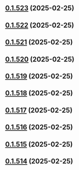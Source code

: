 ## [0.1.523](https://github.com/binary-braids/terraform-oracle/compare/v0.1.522...v0.1.523) (2025-02-25)



## [0.1.522](https://github.com/binary-braids/terraform-oracle/compare/v0.1.521...v0.1.522) (2025-02-25)



## [0.1.521](https://github.com/binary-braids/terraform-oracle/compare/v0.1.520...v0.1.521) (2025-02-25)



## [0.1.520](https://github.com/binary-braids/terraform-oracle/compare/v0.1.519...v0.1.520) (2025-02-25)



## [0.1.519](https://github.com/binary-braids/terraform-oracle/compare/v0.1.518...v0.1.519) (2025-02-25)



## [0.1.518](https://github.com/binary-braids/terraform-oracle/compare/v0.1.517...v0.1.518) (2025-02-25)



## [0.1.517](https://github.com/binary-braids/terraform-oracle/compare/v0.1.516...v0.1.517) (2025-02-25)



## [0.1.516](https://github.com/binary-braids/terraform-oracle/compare/v0.1.515...v0.1.516) (2025-02-25)



## [0.1.515](https://github.com/binary-braids/terraform-oracle/compare/v0.1.514...v0.1.515) (2025-02-25)



## [0.1.514](https://github.com/binary-braids/terraform-oracle/compare/v0.1.513...v0.1.514) (2025-02-25)



